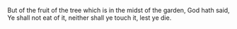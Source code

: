 But of the fruit of the tree which is in the midst of the garden, God hath said, Ye shall not eat of it, neither shall ye touch it, lest ye die.
